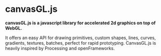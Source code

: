 canvasGL.js
=

__canvasGL.js is a javascript library for accelerated 2d graphics
on top of WebGL.__

It offers an easy API for drawing primitives, custom shapes, lines, curves, gradients, textures, batches, perfect for rapid prototyping.
CanvasGL.js is heavily inspired by Processing and openFrameworks.
